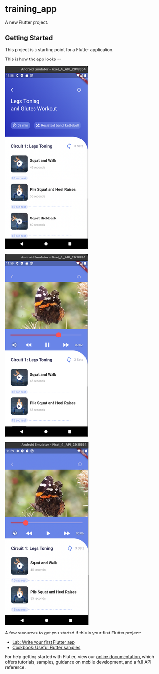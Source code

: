 # training_app

A new Flutter project.

## Getting Started

This project is a starting point for a Flutter application.

This is how the app looks --

<img src="img2.png" height="600"></img>

<img src="img3.png" height="600"></img>

<img src="img4.png" height="600"></img>


A few resources to get you started if this is your first Flutter project:

- [Lab: Write your first Flutter app](https://flutter.dev/docs/get-started/codelab)
- [Cookbook: Useful Flutter samples](https://flutter.dev/docs/cookbook)

For help getting started with Flutter, view our
[online documentation](https://flutter.dev/docs), which offers tutorials,
samples, guidance on mobile development, and a full API reference.
